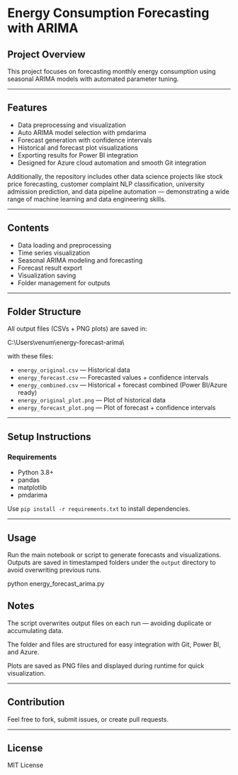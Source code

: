 # Energy Consumption Forecasting with ARIMA

## Project Overview
This project focuses on forecasting monthly energy consumption using seasonal ARIMA models with automated parameter tuning.

---

## Features

- Data preprocessing and visualization  
- Auto ARIMA model selection with pmdarima  
- Forecast generation with confidence intervals  
- Historical and forecast plot visualizations  
- Exporting results for Power BI integration  
- Designed for Azure cloud automation and smooth Git integration  

Additionally, the repository includes other data science projects like stock price forecasting, customer complaint NLP classification, university admission prediction, and data pipeline automation — demonstrating a wide range of machine learning and data engineering skills.

---

## Contents
- Data loading and preprocessing  
- Time series visualization  
- Seasonal ARIMA modeling and forecasting  
- Forecast result export  
- Visualization saving  
- Folder management for outputs  

---

## Folder Structure

All output files (CSVs + PNG plots) are saved in:

C:\Users\venum\energy-forecast-arima\


with these files:

- `energy_original.csv` — Historical data
- `energy_forecast.csv` — Forecasted values + confidence intervals
- `energy_combined.csv` — Historical + forecast combined (Power BI/Azure ready)
- `energy_original_plot.png` — Plot of historical data
- `energy_forecast_plot.png` — Plot of forecast + confidence intervals

---

## Setup Instructions

### Requirements
- Python 3.8+  
- pandas  
- matplotlib  
- pmdarima  

Use `pip install -r requirements.txt` to install dependencies.

---

## Usage
Run the main notebook or script to generate forecasts and visualizations. Outputs are saved in timestamped folders under the `output` directory to avoid overwriting previous runs.

python energy_forecast_arima.py


## Notes
The script overwrites output files on each run — avoiding duplicate or accumulating data.

The folder and files are structured for easy integration with Git, Power BI, and Azure.

Plots are saved as PNG files and displayed during runtime for quick visualization.


---

## Contribution
Feel free to fork, submit issues, or create pull requests.

---

## License
MIT License
